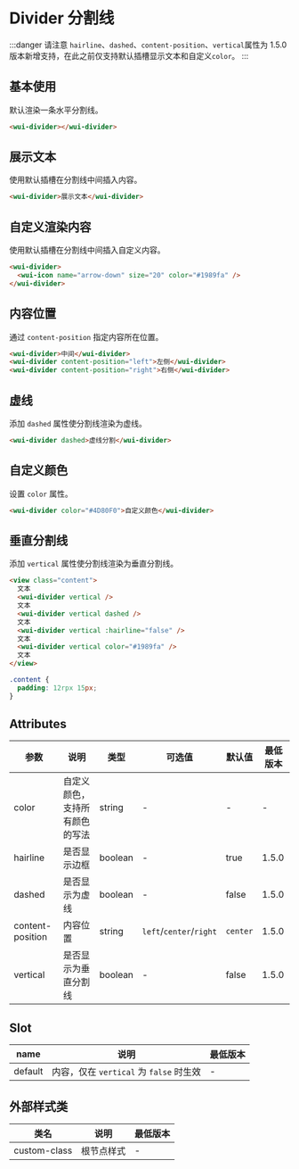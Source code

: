 <frame/>

# Divider 分割线

:::danger 请注意
`hairline`、`dashed`、`content-position`、`vertical`属性为 1.5.0 版本新增支持，在此之前仅支持默认插槽显示文本和自定义`color`。
:::

## 基本使用

默认渲染一条水平分割线。

```html
<wui-divider></wui-divider>
```

## 展示文本

使用默认插槽在分割线中间插入内容。

```html
<wui-divider>展示文本</wui-divider>
```

## 自定义渲染内容

使用默认插槽在分割线中间插入自定义内容。

```html
<wui-divider>
  <wui-icon name="arrow-down" size="20" color="#1989fa" />
</wui-divider>
```

## 内容位置

通过 `content-position` 指定内容所在位置。

```html
<wui-divider>中间</wui-divider>
<wui-divider content-position="left">左侧</wui-divider>
<wui-divider content-position="right">右侧</wui-divider>
```

## 虚线

添加 `dashed` 属性使分割线渲染为虚线。

```html
<wui-divider dashed>虚线分割</wui-divider>
```

## 自定义颜色

设置 `color` 属性。

```html
<wui-divider color="#4D80F0">自定义颜色</wui-divider>
```

## 垂直分割线

添加 `vertical` 属性使分割线渲染为垂直分割线。

```html
<view class="content">
  文本
  <wui-divider vertical />
  文本
  <wui-divider vertical dashed />
  文本
  <wui-divider vertical :hairline="false" />
  文本
  <wui-divider vertical color="#1989fa" />
  文本
</view>
```

```css
.content {
  padding: 12rpx 15px;
}
```

## Attributes

| 参数             | 说明                           | 类型    | 可选值                  | 默认值   | 最低版本         |
| ---------------- | ------------------------------ | ------- | ----------------------- | -------- | ---------------- |
| color            | 自定义颜色，支持所有颜色的写法 | string  | -                       | -        | -                |
| hairline         | 是否显示边框                   | boolean | -                       | true     | 1.5.0 |
| dashed           | 是否显示为虚线                 | boolean | -                       | false    | 1.5.0 |
| content-position | 内容位置                       | string  | `left`/`center`/`right` | `center` | 1.5.0 |
| vertical         | 是否显示为垂直分割线           | boolean | -                       | false    | 1.5.0 |

## Slot

| name    | 说明                                    | 最低版本 |
| ------- | --------------------------------------- | -------- |
| default | 内容，仅在 `vertical` 为 `false` 时生效 | -        |

## 外部样式类

| 类名         | 说明       | 最低版本 |
| ------------ | ---------- | -------- |
| custom-class | 根节点样式 | -        |
